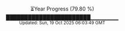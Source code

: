<p align="center">
⏳Year Progress (79.80 %)<br>
███████████████████████▁▁▁▁▁▁▁ <br>
<sub>Updated: Sun, 19 Oct 2025 06:03:49 GMT</sub>
</p>

